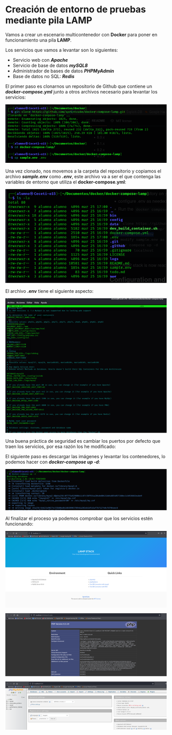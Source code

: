 # Creación de entorno de pruebas mediante pila LAMP

Vamos a crear un escenario multicontenedor con **Docker** para poner en funcionamiento una pila **LAMP**.

Los servicios que vamos a levantar son lo siguientes:

- Servicio web con ***Apache***
- Servicio de base de datos ***mySQL8***
- Administrador de bases de datos ***PHPMyAdmin***
- Base de datos no SQL: ***Redis***

El primer paso es clonarnos un repositorio de Github que contiene un ***docker-compose.yml*** junto a otros archivos necesario para levantar los servicios:

![Primeros pasos](Imagenes/1.png)

Una vez clonado, nos movemos a la carpeta del repositorio y copiamos el archivo ***sample.env*** como ***.env***, este archivo va a ser el que contenga las variables de entorno que utiliza el **docker-compose.yml**:

![Carpetas y ficheros del repositorio](Imagenes/2.png)

El archivo **.env** tiene el siguiente aspecto:

![Archivo .env](Imagenes/3.png)

Una buena práctica de seguridad es cambiar los puertos por defecto que traen los servicios, por esa razón los he modificado:

El siguiente paso es descargar las imágenes y levantar los contenedores, lo podemos hacer con ***docker-compose up -d***:

![Levantando los servicios](Imagenes/4.png)

Al finalizar el proceso ya podemos comprobar que los servicios estén funcionando:

![LAMP Stack](Imagenes/5.png)

![PHPInfo](Imagenes/6.png)

![PHPMyAdmin](Imagenes/7.png)
